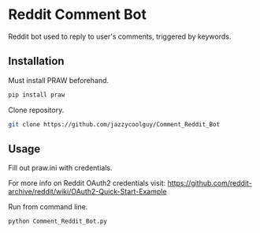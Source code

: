 # Reddit Comment Bot

Reddit bot used to reply to user's comments, triggered by keywords.

## Installation

Must install PRAW beforehand.

```bash
pip install praw
```

Clone repository.

```bash
git clone https://github.com/jazzycoolguy/Comment_Reddit_Bot
```

## Usage

Fill out praw.ini with credentials.

For more info on Reddit OAuth2 credentials visit: https://github.com/reddit-archive/reddit/wiki/OAuth2-Quick-Start-Example

Run from command line.

```bash
python Comment_Reddit_Bot.py
```
